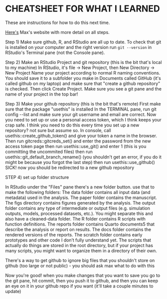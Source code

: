 # CHEATSHEET FOR WHAT I LEARNED

These are instructions for how to do this next time.

[Here's](https://flukeandfeather.github.io/BIOE215fall23/lessons/01_comp_proj_org.html#ref-bryan2017) Max's website with more detail on all steps. 

Step 1)
Make sure github, R, and RStudio are all up to date. To check that git is installed on your computer and the right version run `git --version` in RStudio's Terminal pane (not the Console pane). 

Step 2) Make an RStudio Project and git repository (this is the bit that's local to my machine)
In RStudio, it's file -> New Project, then New Directory -> New Project
Name your project according to normal R naming conventions.
You should save it to a subfolder you make in Documents called GitHub (it's called github on my laptop) and make sure that "create a github repository" is checked. Then click Create Project. Make sure you see a git pane and the name of your project in the top bar!

Step 3) Make your github repository (this is the bit that's remote)
First make sure that the package "usethis" is installed
In the TERMINAL pane, run git config --list and make sure your git username and email are correct.
Now you need to set up or use a personal access token, which I think keeps your crap safe. I think you need to do this every time you set up a new repository? not sure but assume so. 
In console, call usethis::create_github_token() and give your token a name in the browser. 
Then run gitcreds::gitcreds_set() and enter the password from the new access token page
then run usethis::use_git() and enter 1 (this is you committing the uncommited files)
then run usethis::git_default_branch_rename() (you shouldn't get an error, if you do it might be because you forgot the last step)
then run usethis::use_github() SICK! now you should be redirected to a new github repository

STEP 4) set up folder structure

In RStudio under the "Files" pane there's a new folder button. use that to make the following folders: 
The data folder contains all input data (and metadata) used in the analysis.
The paper folder contains the manuscript.
The figs directory contains figures generated by the analysis.
The output folder contains any type of intermediate or output files (e.g. simulation outputs, models, processed datasets, etc.). You might separate this and also have a cleaned-data folder.
The R folder contains R scripts with function definitions.
The reports folder contains Quarto documents5 that describe the analysis or report on results.
The docs folder contains the rendered versions of the reports.
The scratch folder contains early prototypes and other code I don’t fully understand yet.
The scripts that actually do things are stored in the root directory, but if your project has many scripts, you might want to organize them in a directory of their own.

There's a way to get github to ignore big files that you shouldn't store on github (too large or not public) - you should ask max what to do with this

Now you're good! when you make changes that you want to save you go to the git pane, hit commit, then you push it to github, and then you can keep an eye on it in your github repo if you want (it'll take a couple minutes to update)








